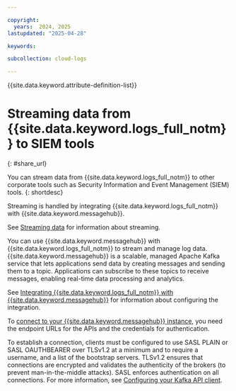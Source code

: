 ```yaml
---

copyright:
  years:  2024, 2025
lastupdated: "2025-04-28"

keywords: 

subcollection: cloud-logs

---
```



{{site.data.keyword.attribute-definition-list}}

# Streaming data from {{site.data.keyword.logs_full_notm}} to SIEM tools
{: #share_url}

You can stream data from {{site.data.keyword.logs_full_notm}} to other corporate tools such as Security Information and Event Management (SIEM) tools.
{: shortdesc}

Streaming is handled by integrating {{site.data.keyword.logs_full_notm}} with {{site.data.keyword.messagehub}}.

See [Streaming data](/docs/cloud-logs?topic=cloud-logs-streaming) for information about streaming.

You can use {{site.data.keyword.messagehub}} with {{site.data.keyword.logs_full_notm}} to stream and manage log data. {{site.data.keyword.messagehub}} is a scalable, managed Apache Kafka service that lets applications send data by creating messages and sending them to a topic. Applications can subscribe to these topics to receive messages, enabling real-time data processing and analytics. 

See [Integrating {{site.data.keyword.logs_full_notm}} with {{site.data.keyword.messagehub}}](/docs/cloud-logs?topic=cloud-logs-streaming-config) for information about configuring the integration.

To [connect to your {{site.data.keyword.messagehub}} instance](/docs/EventStreams?topic=EventStreams-connecting#establishing_connection), you need the endpoint URLs for the APIs and the credentials for authentication.

To establish a connection, clients must be configured to use SASL PLAIN or SASL OAUTHBEARER over TLSv1.2 at a minimum and to require a username, and a list of the bootstrap servers. TLSv1.2 ensures that connections are encrypted and validates the authenticity of the brokers (to prevent man-in-the-middle attacks). SASL enforces authentication on all connections. For more information, see [Configuring your Kafka API client](/docs/EventStreams?topic=EventStreams-kafka_using#kafka_api_client).

